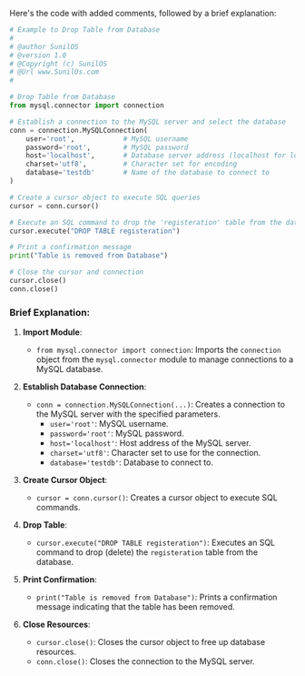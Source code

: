 Here's the code with added comments, followed by a brief explanation:

```python
# Example to Drop Table from Database
#
# @author SunilOS  
# @version 1.0
# @Copyright (c) SunilOS  
# @Url www.SunilOs.com
# 

# Drop Table from Database
from mysql.connector import connection

# Establish a connection to the MySQL server and select the database
conn = connection.MySQLConnection(
    user='root',            # MySQL username
    password='root',        # MySQL password
    host='localhost',       # Database server address (localhost for local server)
    charset='utf8',         # Character set for encoding
    database='testdb'       # Name of the database to connect to
)

# Create a cursor object to execute SQL queries
cursor = conn.cursor()

# Execute an SQL command to drop the 'registeration' table from the database
cursor.execute("DROP TABLE registeration")

# Print a confirmation message
print("Table is removed from Database")

# Close the cursor and connection
cursor.close()
conn.close()
```

### Brief Explanation:

1. **Import Module**:
   - `from mysql.connector import connection`: Imports the `connection` object from the `mysql.connector` module to manage connections to a MySQL database.

2. **Establish Database Connection**:
   - `conn = connection.MySQLConnection(...)`: Creates a connection to the MySQL server with the specified parameters.
     - `user='root'`: MySQL username.
     - `password='root'`: MySQL password.
     - `host='localhost'`: Host address of the MySQL server.
     - `charset='utf8'`: Character set to use for the connection.
     - `database='testdb'`: Database to connect to.

3. **Create Cursor Object**:
   - `cursor = conn.cursor()`: Creates a cursor object to execute SQL commands.

4. **Drop Table**:
   - `cursor.execute("DROP TABLE registeration")`: Executes an SQL command to drop (delete) the `registeration` table from the database.

5. **Print Confirmation**:
   - `print("Table is removed from Database")`: Prints a confirmation message indicating that the table has been removed.

6. **Close Resources**:
   - `cursor.close()`: Closes the cursor object to free up database resources.
   - `conn.close()`: Closes the connection to the MySQL server.